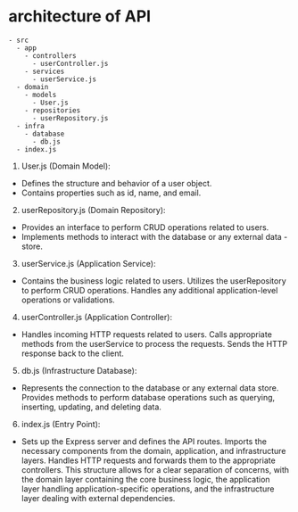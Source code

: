 
# architecture of API
```
- src
  - app
    - controllers
      - userController.js
    - services
      - userService.js
  - domain
    - models
      - User.js
    - repositories
      - userRepository.js
  - infra
    - database
      - db.js
  - index.js
```


1. User.js (Domain Model):

- Defines the structure and behavior of a user object.
- Contains properties such as id, name, and email.
2. userRepository.js (Domain Repository):

- Provides an interface to perform CRUD operations related to users.
- Implements methods to interact with the database or any external data -store.

3. userService.js (Application Service):

- Contains the business logic related to users.
Utilizes the userRepository to perform CRUD operations.
Handles any additional application-level operations or validations.
4. userController.js (Application Controller):

- Handles incoming HTTP requests related to users.
Calls appropriate methods from the userService to process the requests.
Sends the HTTP response back to the client.

5. db.js (Infrastructure Database):

- Represents the connection to the database or any external data store.
Provides methods to perform database operations such as querying, inserting, updating, and deleting data.

6. index.js (Entry Point):

- Sets up the Express server and defines the API routes.
Imports the necessary components from the domain, application, and infrastructure layers.
Handles HTTP requests and forwards them to the appropriate controllers.
This structure allows for a clear separation of concerns, with the domain layer containing the core business logic, the application layer handling application-specific operations, and the infrastructure layer dealing with external dependencies.